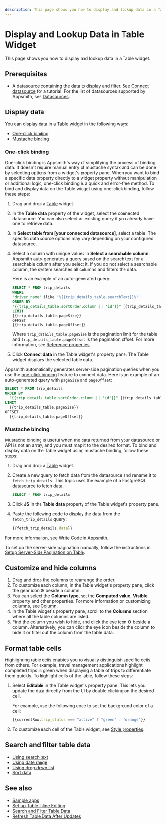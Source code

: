 ```yaml
---
description: This page shows you how to display and lookup data in a Table widget. 
---
```


# Display and Lookup Data in Table Widget

This page shows you how to display and lookup data in a Table widget.
## Prerequisites
- A datasource containing the data to display and filter. See [Connect datasource](/getting-started/tutorials/the-basics/connect-query-display-data#connect-datasource) for a tutorial. For the list of datasources supported by Appsmith, see [Datasources](/connect-data/reference).

## Display data
You can display data in a Table widget in the following ways:
- [One-click binding](#one-click-binding)
- [Mustache binding](#mustache-binding)

### One-click binding
One-click binding is Appsmith's way of simplifying the process of binding data. It doesn't require manual entry of mustache syntax and can be done by selecting options from a widget's property pane. When you want to bind a specific data property directly to a widget property without manipulation or additional logic, one-click binding is a quick and error-free method.
To bind and display data on the Table widget using one-click binding, follow these steps:
1. Drag and drop a [Table](/reference/widgets/table) widget.
2. In the **Table data** property of the widget, select the connected datasource. You can also select an existing query if you already have one to retrieve data.
3. In **Select table from [your connected datasource]**, select a table. The specific data source options may vary depending on your configured datasource.
4. Select a column with unique values in **Select a searchable column**.
   Appsmith auto-generates a query based on the search text for a searchable column after you select it. If you do not select a searchable column, the system searches all columns and filters the data.

   Here is an example of an auto-generated query:

   ```sql
   SELECT * FROM trip_details
   WHERE
   "driver_name" ilike '%{{trip_details_table.searchText}}%'
   ORDER BY
   "{{trip_details_table.sortOrder.column || 'id'}}" {{trip_details_table.sortOrder.order !== "desc" ? "" : "DESC"}}
   LIMIT
   {{trip_details_table.pageSize}}
   OFFSET
   {{trip_details_table.pageOffset}}
   ```
   Where `trip_details_table.pageSize` is the pagination limit for the table and `trip_details_table.pageOffset` is the pagination offset. For more information, see [Reference properties](/reference/widgets/table#reference-properties).
5. Click **Connect data** in the Table widget's property pane. The Table widget displays the selected table data.

Appsmith automatically generates server-side pagination queries when you use the [one-click binding](#one-click-binding) feature to connect data. 
Here is an example of an auto-generated query with `pageSize` and `pageOffset`:

```sql
SELECT * FROM trip_details
ORDER BY
  "{{trip_details_table.sortOrder.column || 'id'}}" {{trip_details_table.sortOrder.order !== "desc" ? "" : "DESC"}}
LIMIT
  {{trip_details_table.pageSize}}
OFFSET
  {{trip_details_table.pageOffset}}
```
### Mustache binding
Mustache binding is useful when the data returned from your datasource or API is not an array, and you must map it to the desired format. 
To bind and display data on the Table widget using mustache binding, follow these steps:
1. Drag and drop a [Table](/reference/widgets/table) widget.
2. Create a new query to fetch data from the datasource and rename it to `fetch_trip_details`.
   This topic uses the example of a PostgreSQL datasource to fetch data.

   ```sql
   SELECT * FROM trip_details
   ```
3. Click **JS** in the **Table data** property of the Table widget's property pane.
4. Paste the following code to display the data from the `fetch_trip_details` query:
   
   ```jsx
   {{fetch_trip_details.data}}
   ```
For more information, see [Write Code in Appsmith](/write-code/overview).

To set up the server-side pagination manually, follow the instructions in [Setup Server-Side Pagination on Table](/build-apps/how-to-guides/Server-side-pagination-in-table).

## Customize and hide columns
1. Drag and drop the columns to rearrange the order.
2. To customize each column, in the Table widget's property pane, click the gear icon ⚙️ beside a column.
3. You can select the **Column type**, set the **Computed value**, **Visible** property and other properties.
   For more information on customizing columns, see [Column](/reference/widgets/table/column-settings).
4. In the Table widget's property pane, scroll to the **Columns** section where all the table columns are listed.
5. Find the column you wish to hide, and click the eye icon ⚙️ beside a column.
   Alternatively, you can click the eye icon beside the column to hide it or filter out the column from the table data.

## Format table cells
Highlighting table cells enables you to visually distinguish specific cells from others.
For example, travel management applications highlight completed trips in green when displaying a table of trips to differentiate them quickly.
To highlight cells of the table, follow these steps:
1. Select **Editable** in the Table widget's property pane. This lets you update the data directly from the UI by double clicking on the desired cell.

   For example, use the following code to set the background color of a cell:
   ```jsx
   {{currentRow.trip_status === "active" ? "green" : "orange"}}
   ```
2. To customize each cell of the Table widget, see [Style properties](/reference/widgets/table#color).

## Search and filter table data
- [Using search text](/build-apps/how-to-guides/search-and-filter-table-data#using-search-text)
- [Using date range](/build-apps/how-to-guides/search-and-filter-table-data#using-date-range)
- [Using drop down list](/build-apps/how-to-guides/search-and-filter-table-data#using-drop-down)
- [Sort data](/build-apps/how-to-guides/search-and-filter-table-data#sort-data)

## See also
- [Sample apps](/learning-and-resources/sample-apps)
- [Set up Table Inline Editing](/reference/widgets/table/inline-editing)
- [Search and Filter Table Data](/build-apps/how-to-guides/search-and-filter-table-data)
- [Refresh Table Data After Updates](/build-apps/how-to-guides/Refresh-table-data)
